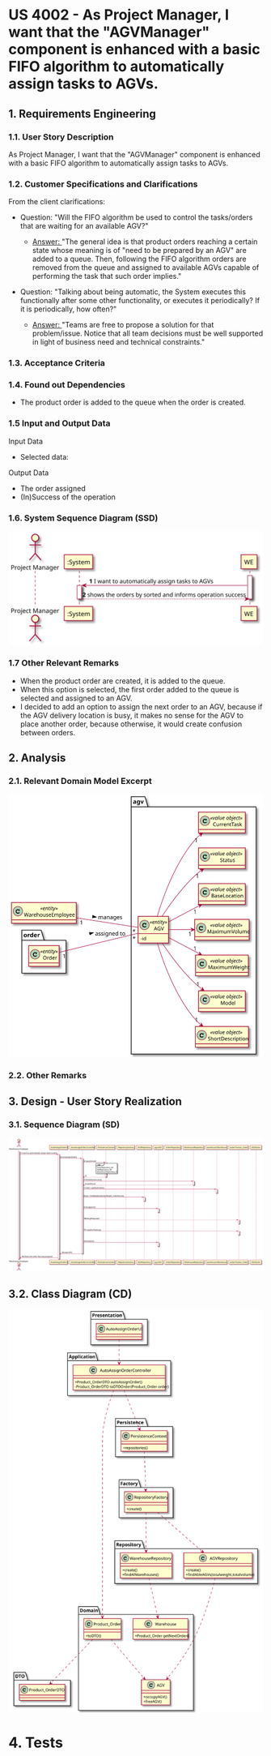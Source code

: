 # US 4002 - As Project Manager, I want that the "AGVManager" component is enhanced with a basic FIFO algorithm to automatically assign tasks to AGVs.

## 1. Requirements Engineering

### 1.1. User Story Description

As Project Manager, I want that the "AGVManager" component is enhanced with a basic FIFO algorithm to automatically assign tasks to AGVs.

### 1.2. Customer Specifications and Clarifications

From the client clarifications:

* Question: "Will the FIFO algorithm be used to control the tasks/orders that are waiting for an available AGV?"
    * [Answer: ](https://moodle.isep.ipp.pt/mod/forum/discuss.php?d=16326#p21037) "The general idea is that product orders reaching a certain state whose meaning is of "need to be prepared by an AGV" are added to a queue. Then, following the FIFO algorithm orders are removed from the queue and assigned to available AGVs capable of performing the task that such order implies."

* Question: "Talking about being automatic, the System executes this functionally after some other functionality, or executes it periodically? If it is periodically, how often?"
    * [Answer: ](https://moodle.isep.ipp.pt/mod/forum/discuss.php?d=16326#p21037) "Teams are free to propose a solution for that problem/issue. Notice that all team decisions must be well supported in light of business need and technical constraints."



### 1.3. Acceptance Criteria


### 1.4. Found out Dependencies

* The product order is added to the queue when the order is created.

### 1.5 Input and Output Data


Input Data



* Selected data:


Output Data

* The order assigned
* (In)Success of the operation


### 1.6. System Sequence Diagram (SSD)


![US4002-SSD](US4002_SSD.svg)


### 1.7 Other Relevant Remarks

* When the product order are created, it is added to the queue.
* When this option is selected, the first order added to the queue is selected and assigned to an AGV.
* I decided to add an option to assign the next order to an AGV, because if the AGV delivery location is busy, it makes no sense for the AGV to place another order, because otherwise, it would create confusion between orders.

## 2. Analysis

### 2.1. Relevant Domain Model Excerpt

![US4002-DM](US4002_DM.svg)

### 2.2. Other Remarks



## 3. Design - User Story Realization

### 3.1. Sequence Diagram (SD)


![US4002-SD](US4002_SD.svg)

## 3.2. Class Diagram (CD)


![US4002-CD](US4002_CD.svg)

# 4. Tests


